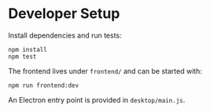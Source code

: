 # Developer Setup

Install dependencies and run tests:

```
npm install
npm test
```

The frontend lives under `frontend/` and can be started with:

```
npm run frontend:dev
```

An Electron entry point is provided in `desktop/main.js`.
